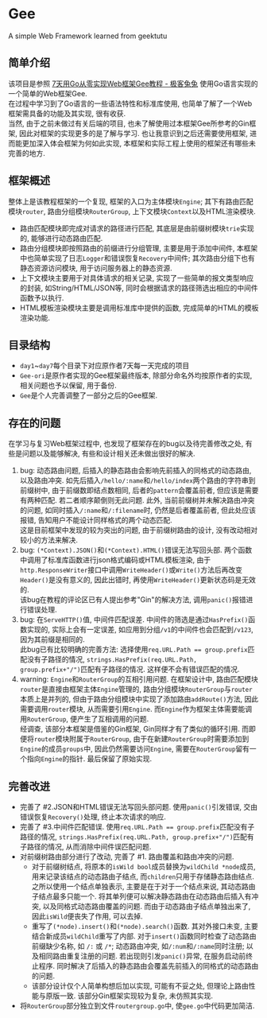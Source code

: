 # Gee
A simple Web Framework learned from geektutu

## 简单介绍
该项目是参照 [7天用Go从零实现Web框架Gee教程 - 极客兔兔](https://geektutu.com/post/gee.html) 使用Go语言实现的一个简单的Web框架Gee.  
在过程中学习到了Go语言的一些语法特性和标准库使用, 也简单了解了一个Web框架需具备的功能及其实现, 很有收获.  
当然, 由于之前未做过有关后端的项目, 也未了解使用过本框架Gee所参考的Gin框架, 因此对框架的实现更多的是了解与学习. 也让我意识到之后还需要使用框架, 进而能更加深入体会框架为何如此实现, 本框架和实际工程上使用的框架还有哪些未完善的地方.   

## 框架概述
整体上是该教程框架的一个复现, 框架的入口为主体模块`Engine`; 其下有路由匹配模块`router`, 路由分组模块`RouterGroup`, 上下文模块`Context`以及HTML渲染模块. 
* 路由匹配模块即完成对请求的路径进行匹配, 其底层是由前缀树模块`trie`实现的, 能够进行动态路由匹配. 
* 路由分组模块即按照路由的前缀进行分组管理, 主要是用于添加中间件, 本框架中也简单实现了日志`Logger`和错误恢复`Recovery`中间件; 其次路由分组下也有静态资源访问模块, 用于访问服务器上的静态资源. 
* 上下文模块主要用于对具体请求的相关记录, 实现了一些简单的报文类型响应的封装, 如String/HTML/JSON等, 同时会根据请求的路径筛选出相应的中间件函数予以执行.
* HTML模板渲染模块主要是调用标准库中提供的函数, 完成简单的HTML的模板渲染功能.

## 目录结构
* `day1`~`day7`每个目录下对应原作者7天每一天完成的项目
* `Gee-ori`是原作者实现的Gee框架最终版本, 除部分命名外均按原作者的实现, 相关问题也予以保留, 用于备份.
* `Gee`是个人完善调整了一部分之后的Gee框架. 

## 存在的问题
在学习与复习Web框架过程中, 也发现了框架存在的bug以及待完善修改之处, 有些是问题以及能够解决, 有些和设计相关还未做出很好的解决.
1. bug: 动态路由问题, 后插入的静态路由会影响先前插入的同格式的动态路由, 以及路由冲突. 如先后插入`/hello/:name`和`/hello/index`两个路由的字符串到前缀树中, 由于前缀数即结点数相同, 后者的`pattern`会覆盖前者, 但应该是需要有两种匹配. 若二者顺序颠倒则无此问题. 此外, 当前前缀树并未解决路由冲突的问题, 如同时插入`/:name`和`/:filename`时, 仍然是后者覆盖前者, 但此处应该报错, 告知用户不能设计同样格式的两个动态匹配.  
这是目前框架中发现的较为突出的问题, 由于前缀树路由的设计, 没有改动相对较小的方法来解决.
2. bug: `(*Context).JSON()`和`(*Context).HTML()`错误无法写回头部. 两个函数中调用了标准库函数进行json格式编码或HTML模板渲染, 由于`http.ResponseWriter`接口中调用`WriteHeader()`或`Write()`方法后再改变`Header()`是没有意义的, 因此出错时, 再使用`WriteHeader()`更新状态码是无效的.   
该bug在教程的评论区已有人提出参考"Gin"的解决方法, 调用`panic()`报错进行错误处理.
3. bug: 在`ServeHTTP()`值, 中间件匹配误差. 中间件的筛选是通过`HasPrefix()`函数实现的, 实际上会有一定误差, 如应用到分组`/v1`的中间件也会匹配到`/v123`, 因为其前缀是相同的.  
此bug已有比较明确的完善方法: 选择使用`req.URL.Path == group.prefix`匹配没有子路径的情况, `strings.HasPrefix(req.URL.Path, group.prefix+"/")`匹配有子路径的情况. 这样便不会有错误匹配的情况.
4. warning: `Engine`和`RouterGroup`的互相引用问题. 在框架设计中, 路由匹配模块`router`是直接由框架主体`Engine`管理的, 路由分组模块`RouterGroup`与`router`本质上是并列的, 但由于路由分组模块中实现了添加路由`addRoute()`方法, 因此需要调用`router`模块, 从而需要引用`Engine`. 而`Engine`作为框架主体需要能调用`RouterGroup`, 便产生了互相调用的问题.  
经调查, 该部分本框架是借鉴的Gin框架, Gin同样才有了类似的循环引用. 而即便将`router`模块附属于`RouterGroup`, 由于在新建`RouterGroup`时需要添加到`Engine`的成员`groups`中, 因此仍然需要访问`Engine`, 需要在`RouterGroup`留有一个指向`Engine`的指针. 最后保留了原始实现.

## 完善改进
* 完善了 #2.JSON和HTML错误无法写回头部问题. 使用`panic()`引发错误, 交由错误恢复`Recovery()`处理, 终止本次请求的响应.
* 完善了 #3.中间件匹配错误. 使用`req.URL.Path == group.prefix`匹配没有子路径的情况, `strings.HasPrefix(req.URL.Path, group.prefix+"/")`匹配有子路径的情况, 从而消除中间件误匹配问题.
* 对前缀树路由部分进行了改动, 完善了 #1. 路由覆盖和路由冲突的问题.
    * 对于前缀树结点, 将原本的`isWild bool`成员替换为`wildChild *node`成员, 用来记录该结点的动态路由子结点, 而`children`只用于存储静态路由结点. 之所以使用一个结点单独表示, 主要是在于对于一个结点来说, 其动态路由子结点最多只能一个. 将其单列便可以解决静态路由在动态路由后插入有冲突, 以及同格式动态路由覆盖的问题. 而由于动态路由子结点单独出来了, 因此`isWild`便丧失了作用, 可以去掉.
    * 重写了`(*node).insert()`和`(*node).search()`函数. 其对外接口未变, 主要结合新成员`wildChild`重写了内部. 对于`insert()`函数同时检查了动态路由前缀缺少名称, 如 `/:` 或 `/*`; 动态路由冲突, 如`/:num`和`/:name`同时注册; 以及相同路由重复注册的问题. 若出现则引发`panic()`异常, 在服务启动前终止程序. 同时解决了后插入的静态路由会覆盖先前插入的同格式的动态路由的问题.
    * 该部分设计仅个人简单构想后加以实现, 可能有不妥之处, 但理论上路由性能与原版一致. 该部分Gin框架实现较为复杂, 未仿照其实现.
* 将`RouterGroup`部分独立到文件`routergroup.go`中, 使`gee.go`中代码更加简洁.

